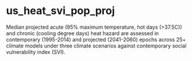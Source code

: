 # us_heat_svi_pop_proj
Median projected acute (95% maximum temperature, hot days (>37.5C)) and chronic (cooling degree days) heat hazard are assessed in contemporary (1995-2014) and projected (2041-2060) epochs across 25+ climate models under three climate scenarios against contemporary social vulnerability index (SVI).
